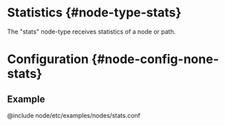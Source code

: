 # Statistics {#node-type-stats}

The "stats" node-type receives statistics of a node or path.

# Configuration {#node-config-none-stats}

## Example

@include node/etc/examples/nodes/stats.conf
